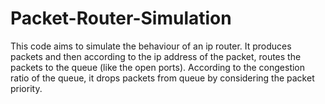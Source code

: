 # Packet-Router-Simulation

This code aims to simulate the behaviour of an ip router.
It produces packets and then according to the ip address of the packet, routes the packets to the queue (like the open ports).
According to the congestion ratio of the queue, it drops packets from queue by considering the packet priority.
